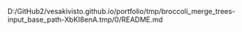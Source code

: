 D:/GitHub2/vesakivisto.github.io/portfolio/tmp/broccoli_merge_trees-input_base_path-XbKI8enA.tmp/0/README.md